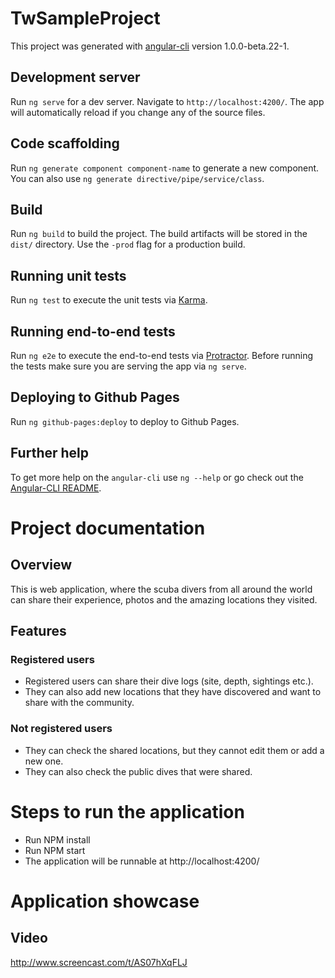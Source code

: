 # TwSampleProject

This project was generated with [angular-cli](https://github.com/angular/angular-cli) version 1.0.0-beta.22-1.

## Development server
Run `ng serve` for a dev server. Navigate to `http://localhost:4200/`. The app will automatically reload if you change any of the source files.

## Code scaffolding

Run `ng generate component component-name` to generate a new component. You can also use `ng generate directive/pipe/service/class`.

## Build

Run `ng build` to build the project. The build artifacts will be stored in the `dist/` directory. Use the `-prod` flag for a production build.

## Running unit tests

Run `ng test` to execute the unit tests via [Karma](https://karma-runner.github.io).

## Running end-to-end tests

Run `ng e2e` to execute the end-to-end tests via [Protractor](http://www.protractortest.org/).
Before running the tests make sure you are serving the app via `ng serve`.

## Deploying to Github Pages

Run `ng github-pages:deploy` to deploy to Github Pages.

## Further help

To get more help on the `angular-cli` use `ng --help` or go check out the [Angular-CLI README](https://github.com/angular/angular-cli/blob/master/README.md).

# Project documentation

## Overview

This is web application, where the scuba divers from all around the world can share their experience, photos and the amazing locations they visited.

## Features

### Registered users

- Registered users can share their dive logs (site, depth, sightings etc.).
- They can also add new locations that they have discovered and want to share with the community.

### Not registered users

- They can check the shared locations, but they cannot edit them or add a new one.
- They can also check the public dives that were shared.

# Steps to run the application

- Run NPM install
- Run NPM start
- The application will be runnable at http://localhost:4200/

# Application showcase

## Video

http://www.screencast.com/t/AS07hXqFLJ
